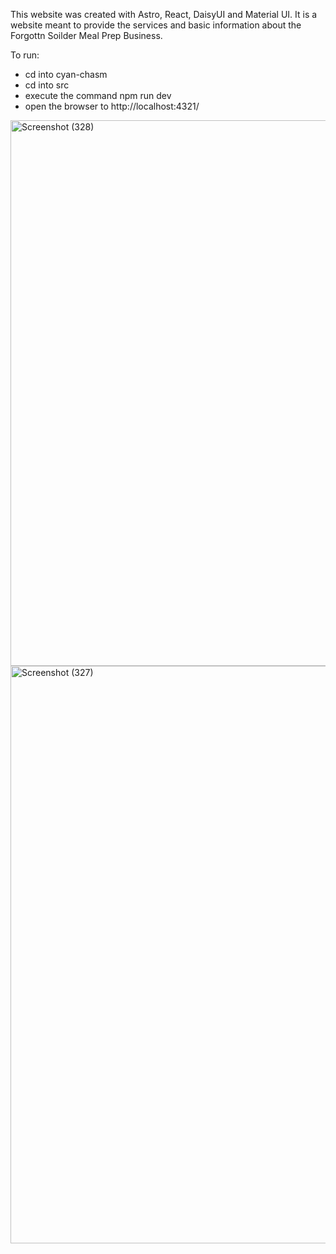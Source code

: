 This website was created with Astro, React, DaisyUI and Material UI. It is a website meant to provide the services and basic information about the Forgottn Soilder Meal Prep Business.

To run:

- cd into cyan-chasm <br>
- cd into src <br>
- execute the command npm run dev <br>
- open the browser to http://localhost:4321/ <br>







<img width="1914" height="873" alt="Screenshot (328)" src="https://github.com/user-attachments/assets/6b94c0cc-623f-42b8-9202-95f86bfc3c4c" />

<img width="1891" height="924" alt="Screenshot (327)" src="https://github.com/user-attachments/assets/87d6bd23-0e9f-48a2-88d2-2ec94ec76da3" />
